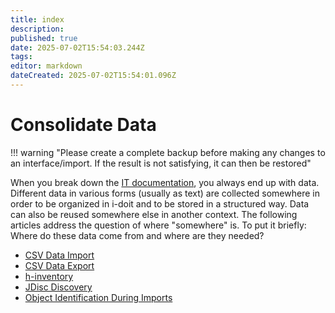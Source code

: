 ```yaml
---
title: index
description: 
published: true
date: 2025-07-02T15:54:03.244Z
tags: 
editor: markdown
dateCreated: 2025-07-02T15:54:01.096Z
---
```


# Consolidate Data

!!! warning "Please create a complete backup before making any changes to an interface/import. If the result is not satisfying, it can then be restored"

When you break down the [IT documentation](../glossary.md), you always end up with data. Different data in various forms (usually as text) are collected somewhere in order to be organized in i-doit and to be stored in a structured way. Data can also be reused somewhere else in another context. The following articles address the question of where "somewhere" is. To put it briefly: Where do these data come from and where are they needed?

-   [CSV Data Import](csv-data-import/index.md)
-   [CSV Data Export](csv-data-export.md)
-   [h-inventory](h-inventory.md)
-   [JDisc Discovery](jdisc/index.md)
-   [Object Identification During Imports](object-identification-during-imports.md)
